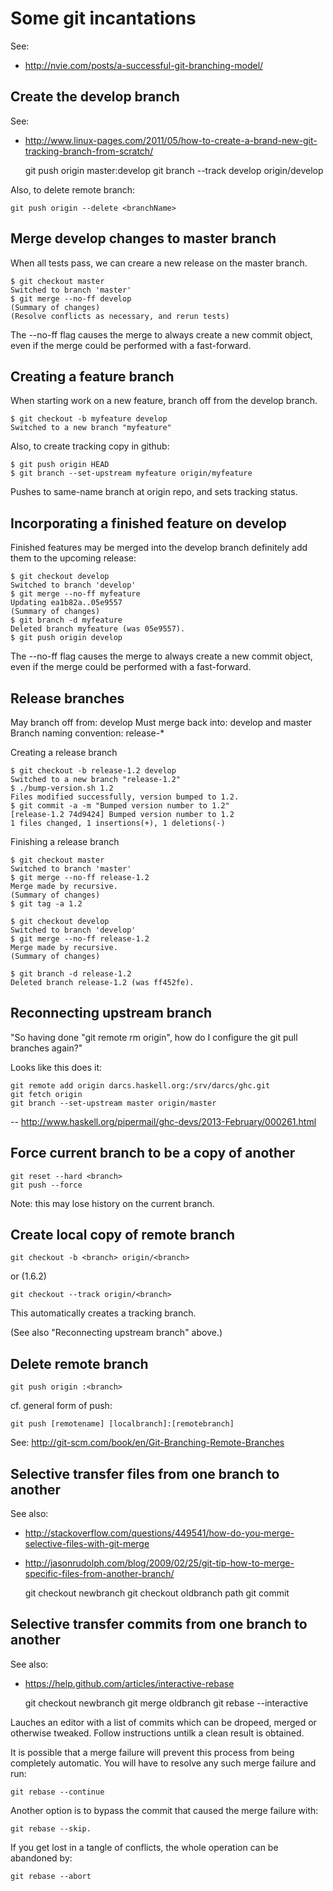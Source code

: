 
# Some git incantations

See:
* http://nvie.com/posts/a-successful-git-branching-model/


## Create the develop branch

See:
* http://www.linux-pages.com/2011/05/how-to-create-a-brand-new-git-tracking-branch-from-scratch/

    git push origin master:develop
    git branch --track develop origin/develop

Also, to delete remote branch:

    git push origin --delete <branchName>


## Merge develop changes to master branch

When all tests pass, we can creare a new release on the master branch.

    $ git checkout master
    Switched to branch 'master'
    $ git merge --no-ff develop
    (Summary of changes)
    (Resolve conflicts as necessary, and rerun tests)

The --no-ff flag causes the merge to always create a new commit object, even if the merge could be performed with a fast-forward.


## Creating a feature branch

When starting work on a new feature, branch off from the develop branch.

    $ git checkout -b myfeature develop
    Switched to a new branch "myfeature"

Also, to create tracking copy in github:

    $ git push origin HEAD
    $ git branch --set-upstream myfeature origin/myfeature

Pushes to same-name branch at origin repo, and sets tracking status.


## Incorporating a finished feature on develop

Finished features may be merged into the develop branch definitely add them to the upcoming release:

    $ git checkout develop
    Switched to branch 'develop'
    $ git merge --no-ff myfeature
    Updating ea1b82a..05e9557
    (Summary of changes)
    $ git branch -d myfeature
    Deleted branch myfeature (was 05e9557).
    $ git push origin develop

The --no-ff flag causes the merge to always create a new commit object, even if the merge could be performed with a fast-forward.


## Release branches

May branch off from: develop Must merge back into: develop and master Branch naming convention: release-*

Creating a release branch

    $ git checkout -b release-1.2 develop
    Switched to a new branch "release-1.2"
    $ ./bump-version.sh 1.2
    Files modified successfully, version bumped to 1.2.
    $ git commit -a -m "Bumped version number to 1.2"
    [release-1.2 74d9424] Bumped version number to 1.2
    1 files changed, 1 insertions(+), 1 deletions(-)

Finishing a release branch

    $ git checkout master
    Switched to branch 'master'
    $ git merge --no-ff release-1.2
    Merge made by recursive.
    (Summary of changes)
    $ git tag -a 1.2

    $ git checkout develop
    Switched to branch 'develop'
    $ git merge --no-ff release-1.2
    Merge made by recursive.
    (Summary of changes)

    $ git branch -d release-1.2
    Deleted branch release-1.2 (was ff452fe).


## Reconnecting upstream branch

"So having done "git remote rm origin", how do I configure the git pull branches again?"

Looks like this does it:

    git remote add origin darcs.haskell.org:/srv/darcs/ghc.git
    git fetch origin
    git branch --set-upstream master origin/master

-- http://www.haskell.org/pipermail/ghc-devs/2013-February/000261.html


## Force current branch to be a copy of another

    git reset --hard <branch>
    git push --force

Note: this may lose history on the current branch.


## Create local copy of remote branch

    git checkout -b <branch> origin/<branch>

or (1.6.2)

    git checkout --track origin/<branch>

This automatically creates a tracking branch.

(See also "Reconnecting upstream branch" above.)


## Delete remote branch

    git push origin :<branch>

cf. general form of push:

    git push [remotename] [localbranch]:[remotebranch]

See: http://git-scm.com/book/en/Git-Branching-Remote-Branches


## Selective transfer files from one branch to another

See also:
* http://stackoverflow.com/questions/449541/how-do-you-merge-selective-files-with-git-merge
* http://jasonrudolph.com/blog/2009/02/25/git-tip-how-to-merge-specific-files-from-another-branch/

    git checkout newbranch
    git checkout oldbranch path
    git commit


## Selective transfer commits from one branch to another

See also:
* https://help.github.com/articles/interactive-rebase

    git checkout newbranch
    git merge oldbranch
    git rebase --interactive

Lauches an editor with a list of commits which can be dropeed, merged or otherwise tweaked.  Follow instructions untilk a clean result is obtained.

It is possible that a merge failure will prevent this process from being completely automatic. You will have to resolve any such merge failure and run:

    git rebase --continue

Another option is to bypass the commit that caused the merge failure with:

    git rebase --skip.

If you get lost in a tangle of conflicts, the whole operation can be abandoned by:

    git rebase --abort

